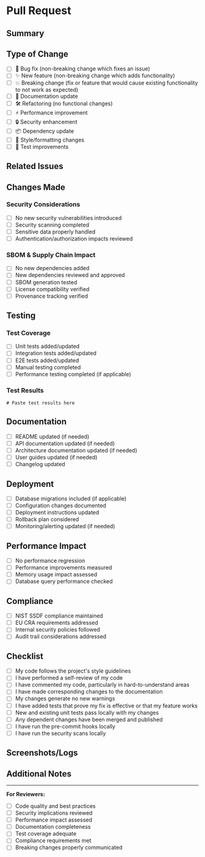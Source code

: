 # Pull Request

## Summary

<!-- Brief description of changes -->

## Type of Change

- [ ] 🐛 Bug fix (non-breaking change which fixes an issue)
- [ ] ✨ New feature (non-breaking change which adds functionality)
- [ ] 💥 Breaking change (fix or feature that would cause existing functionality to not work as expected)
- [ ] 📝 Documentation update
- [ ] 🛠️ Refactoring (no functional changes)
- [ ] ⚡ Performance improvement
- [ ] 🔒 Security enhancement
- [ ] 📦 Dependency update
- [ ] 🎨 Style/formatting changes
- [ ] 🧪 Test improvements

## Related Issues

<!-- Link to related issues using "Fixes #123" or "Relates to #123" -->

## Changes Made

<!-- Detailed description of changes -->

### Security Considerations

- [ ] No new security vulnerabilities introduced
- [ ] Security scanning completed
- [ ] Sensitive data properly handled
- [ ] Authentication/authorization impacts reviewed

### SBOM & Supply Chain Impact

- [ ] No new dependencies added
- [ ] New dependencies reviewed and approved
- [ ] SBOM generation tested
- [ ] License compatibility verified
- [ ] Provenance tracking verified

## Testing

### Test Coverage

- [ ] Unit tests added/updated
- [ ] Integration tests added/updated
- [ ] E2E tests added/updated
- [ ] Manual testing completed
- [ ] Performance testing completed (if applicable)

### Test Results

```
# Paste test results here
```

## Documentation

- [ ] README updated (if needed)
- [ ] API documentation updated (if needed)
- [ ] Architecture documentation updated (if needed)
- [ ] User guides updated (if needed)
- [ ] Changelog updated

## Deployment

- [ ] Database migrations included (if applicable)
- [ ] Configuration changes documented
- [ ] Deployment instructions updated
- [ ] Rollback plan considered
- [ ] Monitoring/alerting updated (if needed)

## Performance Impact

- [ ] No performance regression
- [ ] Performance improvements measured
- [ ] Memory usage impact assessed
- [ ] Database query performance checked

## Compliance

- [ ] NIST SSDF compliance maintained
- [ ] EU CRA requirements addressed
- [ ] Internal security policies followed
- [ ] Audit trail considerations addressed

## Checklist

- [ ] My code follows the project's style guidelines
- [ ] I have performed a self-review of my code
- [ ] I have commented my code, particularly in hard-to-understand areas
- [ ] I have made corresponding changes to the documentation
- [ ] My changes generate no new warnings
- [ ] I have added tests that prove my fix is effective or that my feature works
- [ ] New and existing unit tests pass locally with my changes
- [ ] Any dependent changes have been merged and published
- [ ] I have run the pre-commit hooks locally
- [ ] I have run the security scans locally

## Screenshots/Logs

<!-- If applicable, add screenshots or log outputs -->

## Additional Notes

<!-- Any additional information for reviewers -->

---

**For Reviewers:**

- [ ] Code quality and best practices
- [ ] Security implications reviewed
- [ ] Performance impact assessed
- [ ] Documentation completeness
- [ ] Test coverage adequate
- [ ] Compliance requirements met
- [ ] Breaking changes properly communicated